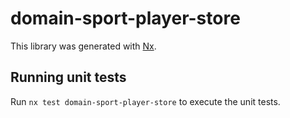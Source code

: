 # domain-sport-player-store

This library was generated with [Nx](https://nx.dev).

## Running unit tests

Run `nx test domain-sport-player-store` to execute the unit tests.
